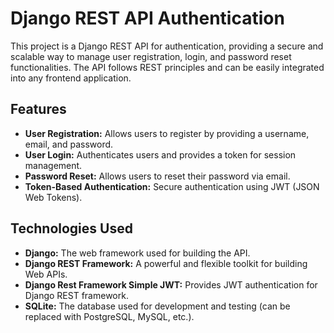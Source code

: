 # Django REST API Authentication

This project is a Django REST API for authentication, providing a secure and scalable way to manage user registration, login, and password reset functionalities. The API follows REST principles and can be easily integrated into any frontend application.

## Features

- **User Registration:** Allows users to register by providing a username, email, and password.
- **User Login:** Authenticates users and provides a token for session management.
- **Password Reset:** Allows users to reset their password via email.
- **Token-Based Authentication:** Secure authentication using JWT (JSON Web Tokens).

## Technologies Used

- **Django:** The web framework used for building the API.
- **Django REST Framework:** A powerful and flexible toolkit for building Web APIs.
- **Django Rest Framework Simple JWT:** Provides JWT authentication for Django REST framework.
- **SQLite:** The database used for development and testing (can be replaced with PostgreSQL, MySQL, etc.).

